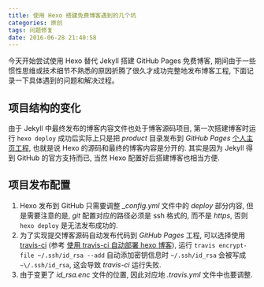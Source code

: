 ```yaml
---
title: 使用 Hexo 搭建免费博客遇到的几个坑
categories: 原创
tags: 问题修复
date: 2016-06-28 21:40:58
---
```


今天开始尝试使用 Hexo 替代 Jekyll 搭建 GitHub Pages 免费博客, 期间由于一些惯性思维或技术细节不熟悉的原因折腾了很久才成功完整地发布博客工程, 下面记录一下具体遇到的问题和解决过程。

<!--more-->

## 项目结构的变化

由于 Jekyll 中最终发布的博客内容文件也处于博客源码项目, 第一次搭建博客时运行 `hexo deploy` 成功后实际上只是把 *product* 目录发布到 *GitHub Pages* [个人主页工程](https://JounQin.github.io), 也就是说 Hexo 的源码和最终的博客内容是分开的. 其实是因为 Jekyll 得到 GitHub 的官方支持而已, 当然 Hexo 配置好后搭建博客也相当方便.

## 项目发布配置

1. Hexo 发布到 GitHub 只需要调整 *_config.yml* 文件中的 *deploy* 部分内容, 但是需要注意的是, *git* 配置对应的路径必须是 ssh 格式的, 而不是 *https*, 否则 `hexo deploy` 是无法发布成功的.
1. 为了实现提交博客源码自动发布代码到 *GitHub Pages* 工程, 可以选择使用 [travis-ci](https://travis-ci.org/) (参考 [使用 travis-ci 自动部署 hexo 博客](http://w3cboy.com/post/2016/03/travisci-hexo-deploy/)), 运行 `travis encrypt-file ~/.ssh/id_rsa --add` 自动添加密钥信息时 `~/.ssh/id_rsa` 会被写成 `~\/.ssh/id_rsa`, 这会导致 *travis-ci* 运行失败.
1. 由于变更了 *id_rsa.enc* 文件的位置, 因此对应地 *.travis.yml* 文件中也要调整.

